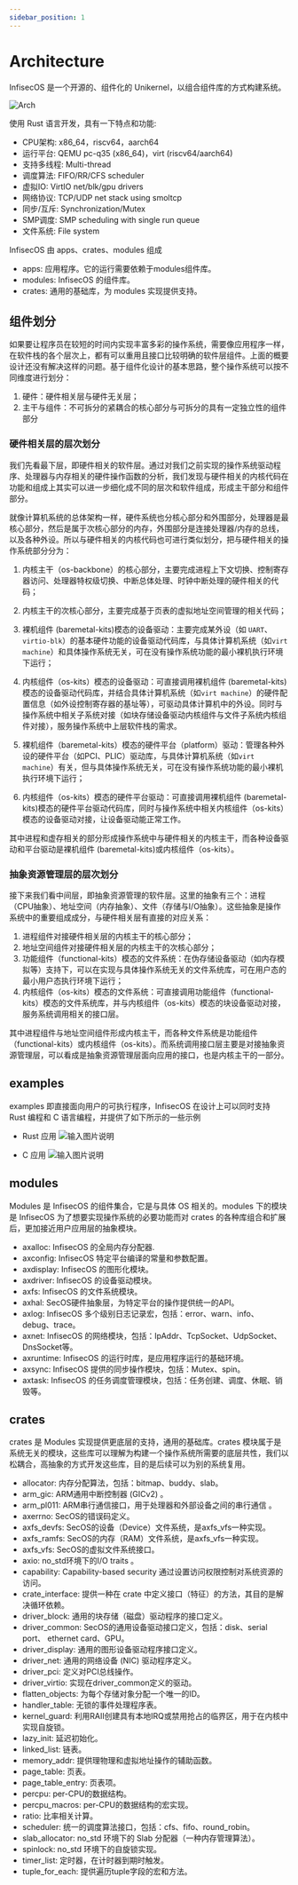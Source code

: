 ```yaml
---
sidebar_position: 1
---
```


# Architecture

InfisecOS 是一个开源的、组件化的 Unikernel，以组合组件库的方式构建系统。

![Arch](./images/arch.svg)

使用 Rust 语言开发，具有一下特点和功能:
-   CPU架构: x86_64，riscv64，aarch64
-   运行平台: QEMU pc-q35 (x86_64)，virt (riscv64/aarch64)
-   支持多线程: Multi-thread
-   调度算法: FIFO/RR/CFS scheduler
-   虚拟IO: VirtIO net/blk/gpu drivers
-   网络协议: TCP/UDP net stack using smoltcp
-   同步/互斥: Synchronization/Mutex
-   SMP调度: SMP scheduling with single run queue
-   文件系统: File system

InfisecOS 由 apps、crates、modules 组成
-  apps: 应用程序。它的运行需要依赖于modules组件库。
- modules: InfisecOS 的组件库。
-  crates: 通用的基础库，为 modules 实现提供支持。


## 组件划分

如果要让程序员在较短的时间内实现丰富多彩的操作系统，需要像应用程序一样，在软件栈的各个层次上，都有可以重用且接口比较明确的软件层组件。上面的概要设计还没有解决这样的问题。基于组件化设计的基本思路，整个操作系统可以按不同维度进行划分：

1.  硬件：硬件相关层与硬件无关层；
2.  主干与组件：不可拆分的紧耦合的核心部分与可拆分的具有一定独立性的组件部分

### 硬件相关层的层次划分
我们先看最下层，即硬件相关的软件层。通过对我们之前实现的操作系统驱动程序、处理器与内存相关的硬件操作函数的分析，我们发现与硬件相关的内核代码在功能和组成上其实可以进一步细化成不同的层次和软件组成，形成主干部分和组件部分。

就像计算机系统的总体架构一样，硬件系统也分核心部分和外围部分，处理器是最核心部分，然后是属于次核心部分的内存，外围部分是连接处理器/内存的总线，以及各种外设。所以与硬件相关的内核代码也可进行类似划分，把与硬件相关的操作系统部分分为：

1.  内核主干（os-backbone）的核心部分，主要完成进程上下文切换、控制寄存器访问、处理器特权级切换、中断总体处理、时钟中断处理的硬件相关的代码；
    
2.  内核主干的次核心部分，主要完成基于页表的虚拟地址空间管理的相关代码；
    
3.  裸机组件 (baremetal-kits)模态的设备驱动：主要完成某外设（如 `UART`、`virtio-blk`）的基本硬件功能的设备驱动代码库，与具体计算机系统（如`virt machine`）和具体操作系统无关，可在没有操作系统功能的最小裸机执行环境下运行；
    
4.  内核组件（os-kits）模态的设备驱动：可直接调用裸机组件 (baremetal-kits)模态的设备驱动代码库，并结合具体计算机系统（如`virt machine`）的硬件配置信息（如外设控制寄存器的基址等），可驱动具体计算机中的外设。同时与操作系统中相关子系统对接（如块存储设备驱动内核组件与文件子系统内核组件对接），服务操作系统中上层软件栈的需求。
    
5.  裸机组件（baremetal-kits）模态的硬件平台（platform）驱动：管理各种外设的硬件平台（如PCI、PLIC）驱动库，与具体计算机系统（如`virt machine`）有关，但与具体操作系统无关，可在没有操作系统功能的最小裸机执行环境下运行；
    
6.  内核组件（os-kits）模态的硬件平台驱动：可直接调用裸机组件 (baremetal-kits)模态的硬件平台驱动代码库，同时与操作系统中相关内核组件（os-kits）模态的设备驱动对接，让设备驱动能正常工作。
    

其中进程和虚存相关的部分形成操作系统中与硬件相关的内核主干，而各种设备驱动和平台驱动是裸机组件 (baremetal-kits)或内核组件（os-kits）。

### 抽象资源管理层的层次划分
接下来我们看中间层，即抽象资源管理的软件层。这里的抽象有三个：进程（CPU抽象）、地址空间（内存抽象）、文件（存储与I/O抽象）。这些抽象是操作系统中的重要组成成分，与硬件相关层有直接的对应关系：

1.  进程组件对接硬件相关层的内核主干的核心部分；
2.  地址空间组件对接硬件相关层的内核主干的次核心部分；
3.  功能组件（functional-kits）模态的文件系统：在伪存储设备驱动（如内存模拟等）支持下，可以在实现与具体操作系统无关的文件系统库，可在用户态的最小用户态执行环境下运行；
4.  内核组件（os-kits）模态的文件系统：可直接调用功能组件（functional-kits）模态的文件系统库，并与内核组件（os-kits）模态的块设备驱动对接，服务系统调用相关的接口层。

其中进程组件与地址空间组件形成内核主干，而各种文件系统是功能组件（functional-kits）或内核组件（os-kits）。而系统调用接口层主要是对接抽象资源管理层，可以看成是抽象资源管理层面向应用的接口，也是内核主干的一部分。

## examples
examples 即直接面向用户的可执行程序，InfisecOS 在设计上可以同时支持 Rust 编程和 C 语言编程，并提供了如下所示的一些示例
-  Rust 应用
![输入图片说明](./images/exp_rust.png)

- C 应用
![输入图片说明](./images/exp_c.png)

## modules
Modules 是 InfisecOS 的组件集合，它是与具体 OS 相关的。modules 下的模块是 InfisecOS 为了想要实现操作系统的必要功能而对 crates 的各种库组合和扩展后，更加接近用户应用层的抽象模块。
-   axalloc: InfisecOS 的全局内存分配器.
-   axconfig: InfisecOS 特定平台编译的常量和参数配置。
-   axdisplay: InfisecOS 的图形化模块。
-   axdriver: InfisecOS 的设备驱动模块。
-   axfs: InfisecOS 的文件系统模块。
-   axhal: SecOS硬件抽象层，为特定平台的操作提供统一的API。
-   axlog: InfisecOS 多个级别日志记录宏，包括：error、warn、info、debug、trace。
-   axnet: InfisecOS 的网络模块，包括：IpAddr、TcpSocket、UdpSocket、DnsSocket等。
-   axruntime: InfisecOS 的运行时库，是应用程序运行的基础环境。
-   axsync: InfisecOS 提供的同步操作模块，包括：Mutex、spin。
-   axtask: InfisecOS 的任务调度管理模块，包括：任务创建、调度、休眠、销毁等。

## crates
crates 是 Modules 实现提供更底层的支持，通用的基础库。crates 模块属于是系统无关的模块，这些库可以理解为构建一个操作系统所需要的底层共性，我们以松耦合，高抽象的方式开发这些库，目的是后续可以为别的系统复用。
-   allocator: 内存分配算法，包括：bitmap、buddy、slab。
-   arm_gic: ARM通用中断控制器 (GICv2) 。
-   arm_pl011: ARM串行通信接口，用于处理器和外部设备之间的串行通信 。
-   axerrno: SecOS的错误码定义。
-   axfs_devfs: SecOS的设备（Device）文件系统，是axfs_vfs一种实现。
-   axfs_ramfs: SecOS的内存（RAM）文件系统，是axfs_vfs一种实现。
-   axfs_vfs: SecOS的虚拟文件系统接口。
-   axio: no_std环境下的I/O traits 。
-   capability: Capability-based security 通过设置访问权限控制对系统资源的访问。
-   crate_interface: 提供一种在 crate 中定义接口（特征）的方法，其目的是解决循环依赖。
-   driver_block: 通用的块存储（磁盘）驱动程序的接口定义。
-   driver_common: SecOS的通用设备驱动接口定义，包括：disk、serial port、 ethernet card、GPU。
-   driver_display: 通用的图形设备驱动程序接口定义。
-   driver_net: 通用的网络设备 (NIC) 驱动程序定义。
-   driver_pci: 定义对PCI总线操作。
-   driver_virtio: 实现在driver_common定义的驱动。
-   flatten_objects: 为每个存储对象分配一个唯一的ID。
-   handler_table: 无锁的事件处理程序表。
-   kernel_guard: 利用RAII创建具有本地IRQ或禁用抢占的临界区，用于在内核中实现自旋锁。
-   lazy_init: 延迟初始化。
-   linked_list: 链表。
-   memory_addr: 提供理物理和虚拟地址操作的辅助函数。
-   page_table: 页表。
-   page_table_entry: 页表项。
-   percpu: per-CPU的数据结构。
-   percpu_macros: per-CPU的数据结构的宏实现。
-   ratio: 比率相关计算。
-   scheduler: 统一的调度算法接口，包括：cfs、fifo、round_robin。
-   slab_allocator: no_std 环境下的 Slab 分配器（一种内存管理算法）。
-   spinlock: no_std 环境下的自旋锁实现。
-   timer_list: 定时器，在计时器到期时触发。
-   tuple_for_each: 提供遍历tuple字段的宏和方法。
